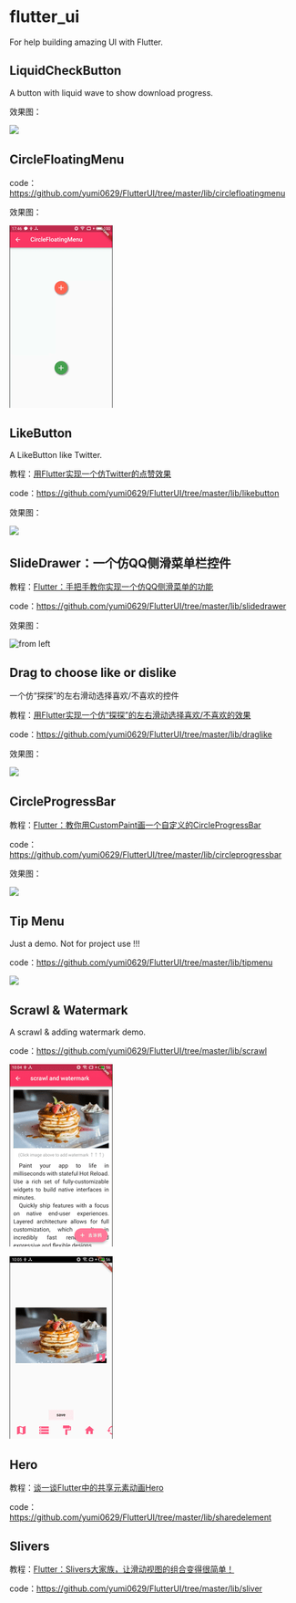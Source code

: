 # flutter_ui

For help building amazing UI with Flutter.

## LiquidCheckButton

A button with liquid wave to show download progress.

效果图：

![](https://github.com/yumi0629/FlutterUI/blob/master/preImages/liquid_check_button_02.gif?raw=true)

## CircleFloatingMenu

code：https://github.com/yumi0629/FlutterUI/tree/master/lib/circlefloatingmenu

效果图：

![](https://github.com/yumi0629/CircleFloatingMenu/blob/master/lib/circle_floating_menu.gif?raw=true)

## LikeButton

A LikeButton like Twitter.

教程：[用Flutter实现一个仿Twitter的点赞效果](https://juejin.im/post/5bf01b7d51882516fa638069)

code：https://github.com/yumi0629/FlutterUI/tree/master/lib/likebutton

效果图：

![](https://github.com/yumi0629/LikeButton/blob/master/lib/like_button.gif?raw=true)

## SlideDrawer：一个仿QQ侧滑菜单栏控件

教程：[Flutter：手把手教你实现一个仿QQ侧滑菜单的功能](https://www.jianshu.com/p/8ef323cb2726)

code：https://github.com/yumi0629/FlutterUI/tree/master/lib/slidedrawer

效果图：
 
![from left](https://gitee.com/yumi0629/ImageAsset/raw/master/slide_drawer/slide01.gif)

## Drag to choose like or dislike

一个仿“探探”的左右滑动选择喜欢/不喜欢的控件

教程：[用Flutter实现一个仿“探探”的左右滑动选择喜欢/不喜欢的效果](https://juejin.im/post/5bd18eea6fb9a05cf67ace2b)

code：https://github.com/yumi0629/FlutterUI/tree/master/lib/draglike

效果图：

![](https://github.com/yumi0629/DragChooseLike/blob/master/images/drag_like.gif?raw=true)

## CircleProgressBar

教程：[Flutter：教你用CustomPaint画一个自定义的CircleProgressBar](https://juejin.im/post/5bdc11be518825171140d46d)

code：https://github.com/yumi0629/FlutterUI/tree/master/lib/circleprogressbar

效果图：

![](https://gitee.com/yumi0629/ImageAsset/raw/master/circle_progressbar/circle_progress_bar.gif)

## Tip Menu

Just a demo. Not for project use !!!

code：https://github.com/yumi0629/FlutterUI/tree/master/lib/tipmenu

![](https://github.com/yumi0629/FlutterUI/blob/master/preImages/tip_menu.gif?raw=true)

## Scrawl & Watermark

A scrawl & adding watermark demo.

code：https://github.com/yumi0629/FlutterUI/tree/master/lib/scrawl

![scrawl](https://github.com/yumi0629/Flutter_Scrawl/blob/master/preimages/scrawl_01.gif?raw=true)

![watermark](https://github.com/yumi0629/Flutter_Scrawl/blob/master/preimages/scrawl_02.gif?raw=true)

## Hero

教程：[谈一谈Flutter中的共享元素动画Hero](https://www.jianshu.com/p/ddb484789883)

code：https://github.com/yumi0629/FlutterUI/tree/master/lib/sharedelement

## Slivers

教程：[Flutter：Slivers大家族，让滑动视图的组合变得很简单！](https://www.jianshu.com/p/690ddade5d94)

code：https://github.com/yumi0629/FlutterUI/tree/master/lib/sliver                                                                                                                                                                    